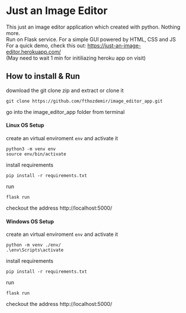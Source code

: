 # Just an Image Editor

This just an image editor application which created with python. Nothing more.<br>
Run on Flask service. For a simple GUI powered by HTML, CSS and JS<br>
For a quick demo, check this out: https://just-an-image-editor.herokuapp.com/  <br>
(May need to wait 1 min for initiliazing heroku app on visit)

## How to install & Run

download the git clone zip and extract or clone it

```
git clone https://github.com/fthozdemir/image_editor_app.git
```

go into the image_editor_app folder from terminal

#### Linux OS Setup

create an virtual enviroment `env` and activate it

```
python3 -m venv env
source env/bin/activate
```

install requirements

```
pip install -r requirements.txt
```

run

```
flask run
```

checkout the address http://localhost:5000/

#### Windows OS Setup

create an virtual enviroment `env` and activate it

```
python -m venv ./env/
.\env\Scripts\activate
```

install requirements

```
pip install -r requirements.txt
```

run

```
flask run
```

checkout the address http://localhost:5000/
